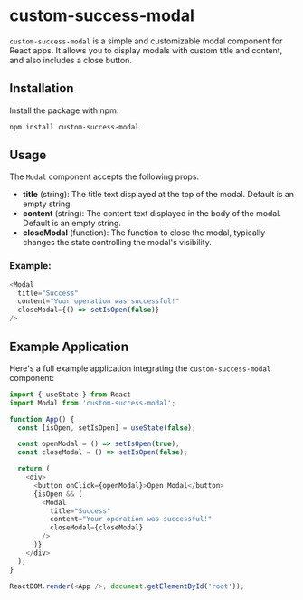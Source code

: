 # custom-success-modal

`custom-success-modal` is a simple and customizable modal component for React apps. It allows you to display modals with custom title and content, and also includes a close button.

## Installation

Install the package with npm:

```bash
npm install custom-success-modal
```

## Usage

The `Modal` component accepts the following props:

- **title** (string): The title text displayed at the top of the modal. Default is an empty string.
- **content** (string): The content text displayed in the body of the modal. Default is an empty string.
- **closeModal** (function): The function to close the modal, typically changes the state controlling the modal's visibility.

### Example:

```javascript
<Modal 
  title="Success" 
  content="Your operation was successful!" 
  closeModal={() => setIsOpen(false)} 
/>
```

## Example Application

Here's a full example application integrating the `custom-success-modal` component:

```javascript
import { useState } from React
import Modal from 'custom-success-modal';

function App() {
  const [isOpen, setIsOpen] = useState(false);

  const openModal = () => setIsOpen(true);
  const closeModal = () => setIsOpen(false);

  return (
    <div>
      <button onClick={openModal}>Open Modal</button>
      {isOpen && (
        <Modal 
          title="Success" 
          content="Your operation was successful!" 
          closeModal={closeModal} 
        />
      )}
    </div>
  );
}

ReactDOM.render(<App />, document.getElementById('root'));
